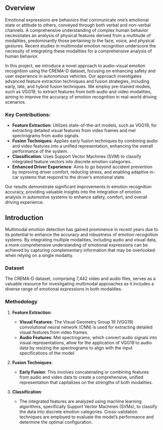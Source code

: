 
## Overview

Emotional expressions are behaviors that communicate one’s emotional state or attitude to others, conveyed through both verbal and non-verbal channels. A comprehensive understanding of complex human behavior necessitates an analysis of physical features derived from a multitude of modalities, predominantly those pertaining to the face, voice, and physical gestures. Recent studies in multimodal emotion recognition underscore the necessity of integrating these modalities for a comprehensive analysis of human behavior.

In this project, we introduce a novel approach to audio-visual emotion recognition using the CREMA-D dataset, focusing on enhancing safety and user experience in autonomous vehicles. Our approach investigates advanced feature extraction techniques and fusion strategies, including early, late, and hybrid fusion techniques. We employ pre-trained models, such as VGG19, to extract features from both audio and video modalities, aiming to improve the accuracy of emotion recognition in real-world driving scenarios.

### Key Contributions:
- **Feature Extraction**: Utilizes state-of-the-art models, such as VGG19, for extracting detailed visual features from video frames and mel spectrograms from audio signals.
- **Fusion Techniques**: Applies early fusion techniques by combining audio and video features into a unified representation, enhancing the overall performance of the system.
- **Classification**: Uses Support Vector Machines (SVM) to classify integrated feature vectors into discrete emotion categories.
- **Enhanced Driver Experience**: Aims to go beyond accident prevention by improving driver comfort, reducing stress, and enabling adaptive in-car systems that respond to the driver’s emotional state.

Our results demonstrate significant improvements in emotion recognition accuracy, providing valuable insights into the integration of emotion analysis in automotive systems to enhance safety, comfort, and overall driving experience.

## Introduction

Multimodal emotion detection has gained prominence in recent years due to its potential to enhance the accuracy and robustness of emotion recognition systems. By integrating multiple modalities, including audio and visual data, a more comprehensive understanding of emotional expressions can be achieved by capturing complementary information that may be overlooked when relying on a single modality.

### Dataset

The CREMA-D dataset, comprising 7,442 video and audio files, serves as a valuable resource for investigating multimodal approaches as it includes a diverse range of emotional expressions in both modalities.

### Methodology

1. **Feature Extraction**:
   - **Visual Features**: The Visual Geometry Group 19 (VGG19) convolutional neural network (CNN) is used for extracting detailed visual features from video frames.
   - **Audio Features**: Mel spectrograms, which convert audio signals into visual representations, allow for the application of VGG19 to audio data by resizing the spectrograms to align with the input specifications of the model.

2. **Fusion Techniques**:
   - **Early Fusion**: This involves concatenating or combining features from audio and video data to create a comprehensive, unified representation that capitalizes on the strengths of both modalities.

3. **Classification**:
   - The integrated features are analyzed using machine learning algorithms, specifically Support Vector Machines (SVMs), to classify the data into discrete emotion categories. Cross-validation techniques are employed to evaluate the model’s performance and determine the optimal configuration.



